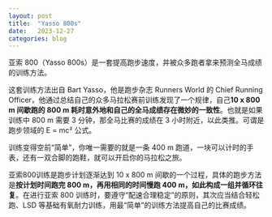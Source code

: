 ```yaml
---
layout: post
title:  "Yasso 800s"
date:   2023-12-27
categories: blog
---
```


亚索 800（Yasso 800s）是一套提高跑步速度，并被众多跑者拿来预测全马成绩的训练方法。

这套训练方法出自 Bart Yasso，他是跑步杂志 Runners World 的 Chief Running Officer，他通过总结自己的众多马拉松赛前训练发现了一个规律，自己**10 x 800 m 间歇跑的 800 m 耗时意外地和自己的全马成绩存在微妙的一致性**。也就是如果训练中 800 m 需要 3 分钟，那全马比赛的成绩在 3 小时附近，以此类推。可谓是跑步领域的 E = mc² 公式。

训练变得空前“简单”，你唯一需要的就是一条 400 m 跑道，一块可以计时的手表，还有一双合脚的跑鞋，就可以开启你的马拉松之旅。

亚索800训练是跑步计划逐渐达到 10 x 800 m 间歇的一个过程，具体的跑步方法是**按计划时间跑完 800 m，再用相同的时间慢跑 400 m，如此构成一组并循环往复**。在进行亚索 800 训练时，要遵守“配速合理稳定”的原则，其次应当结合轻松跑、LSD 等基础有氧耐力训练，用最“简单”的训练方法提高自己的比赛成绩。
